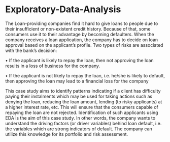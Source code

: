 # Exploratory-Data-Analysis
The Loan-providing companies find it hard to give loans to people due to their insufficient or non-existent credit history. Because of that, some consumers use it to their advantage by becoming defaulters.
	When the company receives a loan application, the company has to decide on loan approval based on the applicant’s profile. Two types of risks are associated with the bank’s decision:

•	If the applicant is likely to repay the loan, then not approving the loan results in a loss of business for the company.

•	If the applicant is not likely to repay the loan, i.e. he/she is likely to default, then approving the loan may lead to a financial loss for the company

This case study aims to identify patterns indicating if a client has difficulty paying their instalments which may be used for taking actions such as denying the loan, reducing the loan amount, lending (to risky applicants) at a higher interest rate, etc. This will ensure that the consumers capable of repaying the loan are not rejected. Identification of such applicants using EDA is the aim of this case study.
     In other words, the company wants to understand the driving factors (or driver variables) behind loan default, i.e. the variables which are strong indicators of default.  The company can utilize this knowledge for its portfolio and risk assessment.
